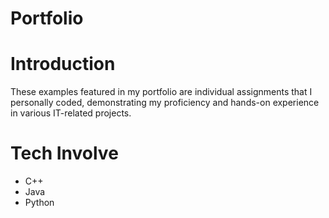 # Portfolio

# Introduction
These examples featured in my portfolio are individual assignments that I personally coded, demonstrating my proficiency and hands-on experience in various IT-related projects.

# Tech Involve
  - C++
  - Java
  - Python
